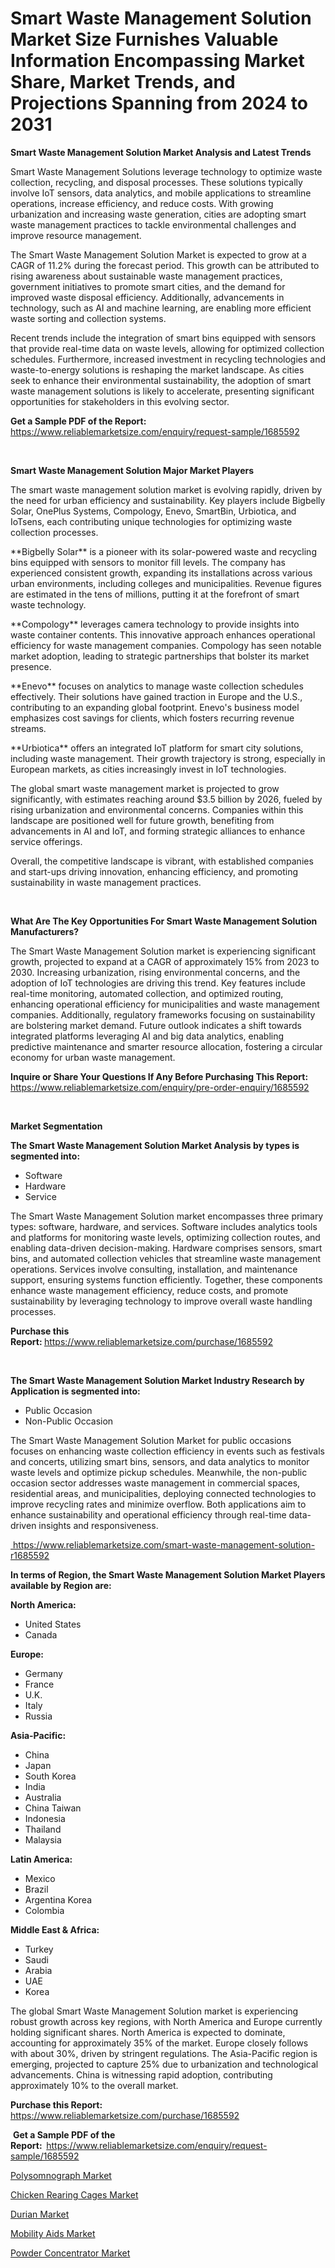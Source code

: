 <p><h1>Smart Waste Management Solution Market Size Furnishes Valuable Information Encompassing Market Share, Market Trends, and Projections Spanning from 2024 to 2031</h1></p><p><strong>Smart Waste Management Solution Market Analysis and Latest Trends</strong></p>
<p><p>Smart Waste Management Solutions leverage technology to optimize waste collection, recycling, and disposal processes. These solutions typically involve IoT sensors, data analytics, and mobile applications to streamline operations, increase efficiency, and reduce costs. With growing urbanization and increasing waste generation, cities are adopting smart waste management practices to tackle environmental challenges and improve resource management.</p><p>The Smart Waste Management Solution Market is expected to grow at a CAGR of 11.2% during the forecast period. This growth can be attributed to rising awareness about sustainable waste management practices, government initiatives to promote smart cities, and the demand for improved waste disposal efficiency. Additionally, advancements in technology, such as AI and machine learning, are enabling more efficient waste sorting and collection systems.</p><p>Recent trends include the integration of smart bins equipped with sensors that provide real-time data on waste levels, allowing for optimized collection schedules. Furthermore, increased investment in recycling technologies and waste-to-energy solutions is reshaping the market landscape. As cities seek to enhance their environmental sustainability, the adoption of smart waste management solutions is likely to accelerate, presenting significant opportunities for stakeholders in this evolving sector.</p></p>
<p><strong>Get a Sample PDF of the Report:&nbsp;</strong> <a href="https://www.reliablemarketsize.com/enquiry/request-sample/1685592?utm_campaign=1879&utm_medium=2&utm_source=Github&utm_content=ia&utm_term=17122024&utm_id=smart-waste-management-solution">https://www.reliablemarketsize.com/enquiry/request-sample/1685592</a></p>
<p>&nbsp;</p>
<p><strong>Smart Waste Management Solution Major Market Players</strong></p>
<p><p>The smart waste management solution market is evolving rapidly, driven by the need for urban efficiency and sustainability. Key players include Bigbelly Solar, OnePlus Systems, Compology, Enevo, SmartBin, Urbiotica, and IoTsens, each contributing unique technologies for optimizing waste collection processes.</p><p>**Bigbelly Solar** is a pioneer with its solar-powered waste and recycling bins equipped with sensors to monitor fill levels. The company has experienced consistent growth, expanding its installations across various urban environments, including colleges and municipalities. Revenue figures are estimated in the tens of millions, putting it at the forefront of smart waste technology.</p><p>**Compology** leverages camera technology to provide insights into waste container contents. This innovative approach enhances operational efficiency for waste management companies. Compology has seen notable market adoption, leading to strategic partnerships that bolster its market presence.</p><p>**Enevo** focuses on analytics to manage waste collection schedules effectively. Their solutions have gained traction in Europe and the U.S., contributing to an expanding global footprint. Enevo's business model emphasizes cost savings for clients, which fosters recurring revenue streams.</p><p>**Urbiotica** offers an integrated IoT platform for smart city solutions, including waste management. Their growth trajectory is strong, especially in European markets, as cities increasingly invest in IoT technologies.</p><p>The global smart waste management market is projected to grow significantly, with estimates reaching around $3.5 billion by 2026, fueled by rising urbanization and environmental concerns. Companies within this landscape are positioned well for future growth, benefiting from advancements in AI and IoT, and forming strategic alliances to enhance service offerings.</p><p>Overall, the competitive landscape is vibrant, with established companies and start-ups driving innovation, enhancing efficiency, and promoting sustainability in waste management practices.</p></p>
<p>&nbsp;</p>
<p><strong>What Are The Key Opportunities For Smart Waste Management Solution Manufacturers?</strong></p>
<p><p>The Smart Waste Management Solution market is experiencing significant growth, projected to expand at a CAGR of approximately 15% from 2023 to 2030. Increasing urbanization, rising environmental concerns, and the adoption of IoT technologies are driving this trend. Key features include real-time monitoring, automated collection, and optimized routing, enhancing operational efficiency for municipalities and waste management companies. Additionally, regulatory frameworks focusing on sustainability are bolstering market demand. Future outlook indicates a shift towards integrated platforms leveraging AI and big data analytics, enabling predictive maintenance and smarter resource allocation, fostering a circular economy for urban waste management.</p></p>
<p><strong>Inquire or Share Your Questions If Any Before Purchasing This Report:</strong> <a href="https://www.reliablemarketsize.com/enquiry/pre-order-enquiry/1685592?utm_campaign=1879&utm_medium=2&utm_source=Github&utm_content=ia&utm_term=17122024&utm_id=smart-waste-management-solution">https://www.reliablemarketsize.com/enquiry/pre-order-enquiry/1685592</a></p>
<p>&nbsp;</p>
<p><strong>Market Segmentation</strong></p>
<p><strong>The Smart Waste Management Solution Market Analysis by types is segmented into:</strong></p>
<p><ul><li>Software</li><li>Hardware</li><li>Service</li></ul></p>
<p><p>The Smart Waste Management Solution market encompasses three primary types: software, hardware, and services. Software includes analytics tools and platforms for monitoring waste levels, optimizing collection routes, and enabling data-driven decision-making. Hardware comprises sensors, smart bins, and automated collection vehicles that streamline waste management operations. Services involve consulting, installation, and maintenance support, ensuring systems function efficiently. Together, these components enhance waste management efficiency, reduce costs, and promote sustainability by leveraging technology to improve overall waste handling processes.</p></p>
<p><strong>Purchase this Report:&nbsp;</strong><a href="https://www.reliablemarketsize.com/purchase/1685592?utm_campaign=1879&utm_medium=2&utm_source=Github&utm_content=ia&utm_term=17122024&utm_id=smart-waste-management-solution">https://www.reliablemarketsize.com/purchase/1685592</a></p>
<p>&nbsp;</p>
<p><strong>The Smart Waste Management Solution Market Industry Research by Application is segmented into:</strong></p>
<p><ul><li>Public Occasion</li><li>Non-Public Occasion</li></ul></p>
<p><p>The Smart Waste Management Solution Market for public occasions focuses on enhancing waste collection efficiency in events such as festivals and concerts, utilizing smart bins, sensors, and data analytics to monitor waste levels and optimize pickup schedules. Meanwhile, the non-public occasion sector addresses waste management in commercial spaces, residential areas, and municipalities, deploying connected technologies to improve recycling rates and minimize overflow. Both applications aim to enhance sustainability and operational efficiency through real-time data-driven insights and responsiveness.</p></p>
<p><a href="https://www.reliablemarketsize.com/smart-waste-management-solution-r1685592?utm_campaign=1879&utm_medium=2&utm_source=Github&utm_content=ia&utm_term=17122024&utm_id=smart-waste-management-solution">&nbsp;https://www.reliablemarketsize.com/smart-waste-management-solution-r1685592</a></p>
<p><strong>In terms of Region, the Smart Waste Management Solution Market Players available by Region are:</strong></p>
<p>
    <p> <strong> North America: </strong>
        <ul>
            <li>United States</li>
            <li>Canada</li>
        </ul>
        </p> 
    <p> <strong> Europe: </strong>
        <ul>
            <li>Germany</li>
            <li>France</li>
            <li>U.K.</li>
            <li>Italy</li>
            <li>Russia</li>
        </ul>
        </p> 
    <p> <strong> Asia-Pacific: </strong>
        <ul>
            <li>China</li>
            <li>Japan</li>
            <li>South Korea</li>
            <li>India</li>
            <li>Australia</li>
            <li>China Taiwan</li>
            <li>Indonesia</li>
            <li>Thailand</li>
            <li>Malaysia</li>
        </ul>
        </p> 
    <p> <strong> Latin America: </strong>
        <ul>
            <li>Mexico</li>
            <li>Brazil</li>
            <li>Argentina Korea</li>
            <li>Colombia</li>
        </ul>
        </p> 
    <p> <strong> Middle East & Africa: </strong>
        <ul>
            <li>Turkey</li>
            <li>Saudi</li>
            <li>Arabia</li>
            <li>UAE</li>
            <li>Korea</li>
        </ul>
    </p>
    </p>
<p><p>The global Smart Waste Management Solution market is experiencing robust growth across key regions, with North America and Europe currently holding significant shares. North America is expected to dominate, accounting for approximately 35% of the market. Europe closely follows with about 30%, driven by stringent regulations. The Asia-Pacific region is emerging, projected to capture 25% due to urbanization and technological advancements. China is witnessing rapid adoption, contributing approximately 10% to the overall market.</p></p>
<p><strong>Purchase this Report: </strong><a href="https://www.reliablemarketsize.com/purchase/1685592?utm_campaign=1879&utm_medium=2&utm_source=Github&utm_content=ia&utm_term=17122024&utm_id=smart-waste-management-solution">https://www.reliablemarketsize.com/purchase/1685592</a></p>
<p>&nbsp;<strong>Get a Sample PDF of the Report:&nbsp;&nbsp;</strong><a href="https://www.reliablemarketsize.com/enquiry/request-sample/1685592?utm_campaign=1879&utm_medium=2&utm_source=Github&utm_content=ia&utm_term=17122024&utm_id=smart-waste-management-solution">https://www.reliablemarketsize.com/enquiry/request-sample/1685592</a></p>
<p><strong></strong></p>
<p><p><a href="https://www.linkedin.com/pulse/global-polysomnograph-market-analysis-trends-forecasts-xwxmf?utm_campaign=1879&utm_medium=2&utm_source=Github&utm_content=ia&utm_term=17122024&utm_id=smart-waste-management-solution">Polysomnograph Market</a></p><p><a href="https://github.com/FassouRP/Market-Research-Report-List-6/blob/main/chicken-rearing-cages-market.md?utm_campaign=1879&utm_medium=2&utm_source=Github&utm_content=ia&utm_term=17122024&utm_id=smart-waste-management-solution">Chicken Rearing Cages Market</a></p><p><a href="https://www.linkedin.com/pulse/growth-projections-durian-market-expected-cagr-142-size-analysis-c6hbe?utm_campaign=1879&utm_medium=2&utm_source=Github&utm_content=ia&utm_term=17122024&utm_id=smart-waste-management-solution">Durian Market</a></p><p><a href="https://www.linkedin.com/pulse/mobility-aids-market-analysis-report-key-players-overview-59-atbjf?utm_campaign=1879&utm_medium=2&utm_source=Github&utm_content=ia&utm_term=17122024&utm_id=smart-waste-management-solution">Mobility Aids Market</a></p><p><a href="https://www.linkedin.com/pulse/annual-growth-powder-concentrator-market-92-cagr-revenue-trends-kdmsf?utm_campaign=1879&utm_medium=2&utm_source=Github&utm_content=ia&utm_term=17122024&utm_id=smart-waste-management-solution">Powder Concentrator Market</a></p></p>